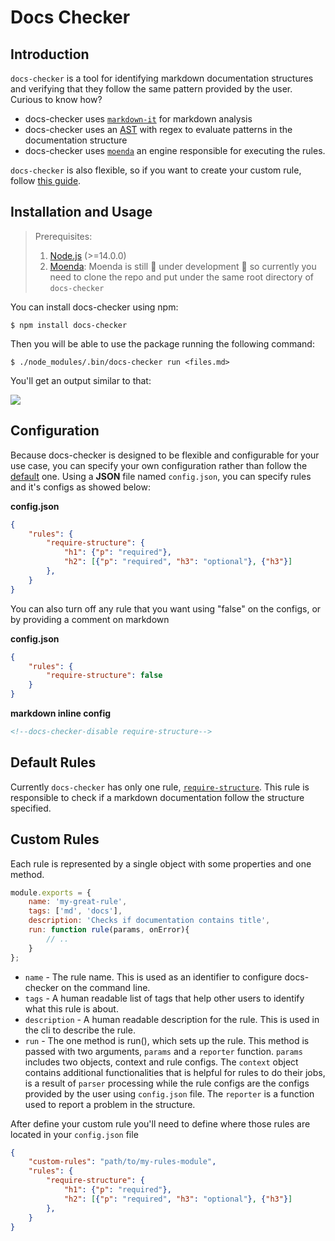 # Docs Checker


## Introduction
`docs-checker` is a tool for identifying markdown documentation structures and verifying that they follow the same pattern provided by the user. Curious to know how?

- docs-checker uses [`markdown-it`](https://github.com/markdown-it/markdown-it) for markdown analysis
- docs-checker uses an [AST](https://en.wikipedia.org/wiki/Abstract_syntax_tree) with regex to evaluate patterns in the documentation structure
- docs-checker uses [`moenda`](https://github.com/SPLAB-UFCG/Moenda) an engine responsible for executing the rules.

`docs-checker` is also flexible, so if you want to create your custom rule, follow [this guide](#custom-rules).


## Installation and Usage

> Prerequisites:    
> 1. [Node.js](https://nodejs.org/en/) (>=14.0.0)  
> 2. [Moenda](https://github.com/SPLAB-UFCG/Moenda): Moenda is still 🚧 under development 🚧 so currently you need to clone the repo and put under the same root directory of `docs-checker`

You can install docs-checker using npm:

`$ npm install docs-checker`

Then you will be able to use the package running the following command:

`$ ./node_modules/.bin/docs-checker run <files.md>`

You'll get an output similar to that:

![](https://i.imgur.com/2SSNm2y.png)

## Configuration

Because docs-checker is designed to be flexible and configurable for your use case, you can specify your own configuration rather than follow the [default](https://github.com/fanny/docs-checker/blob/master/src/config.json) one. Using a **JSON** file named `config.json`, you can specify rules and it's configs as showed below:

**config.json**
```json
{
    "rules": {
        "require-structure": {
            "h1": {"p": "required"},
            "h2": [{"p": "required", "h3": "optional"}, {"h3"}]
        },
    }
}
```

You can also turn off any rule that you want using "false" on the configs, or by providing a comment on markdown

**config.json**
```json
{
    "rules": {
        "require-structure": false
    }
}
```
**markdown inline config**
```md
<!--docs-checker-disable require-structure-->
```

## Default Rules

Currently `docs-checker` has only one rule, [`require-structure`](https://github.com/fanny/docs-checker/blob/master/src/rules/requireStructure.js). This rule is responsible to check if a markdown documentation follow the structure specified.


## Custom Rules

Each rule is represented by a single object with some properties and one method.

```js
module.exports = {
    name: 'my-great-rule',
    tags: ['md', 'docs'],
    description: 'Checks if documentation contains title',
    run: function rule(params, onError){
        // ..
    }
};
```
- `name` - The rule name. This is used as an identifier to configure docs-checker on the command line.
- `tags` - A human readable list of tags that help other users to identify what this rule is about.
- `description` - A human readable description for the rule. This is used in the cli to describe the rule.
- `run` - The one method is run(), which sets up the rule. This method is passed with two arguments, `params` and a `reporter` function. `params` includes two objects, context and rule configs. The `context` object contains additional functionalities that is helpful for rules to do their jobs, is a result of `parser` processing while the rule configs are the configs provided by the user using `config.json` file. The `reporter` is a function used to report a problem in the structure.

After define your custom rule you'll need to define where those rules are located in your `config.json` file

```json
{
    "custom-rules": "path/to/my-rules-module",
    "rules": {
        "require-structure": {
            "h1": {"p": "required"},
            "h2": [{"p": "required", "h3": "optional"}, {"h3"}]
        },
    }
}
```






